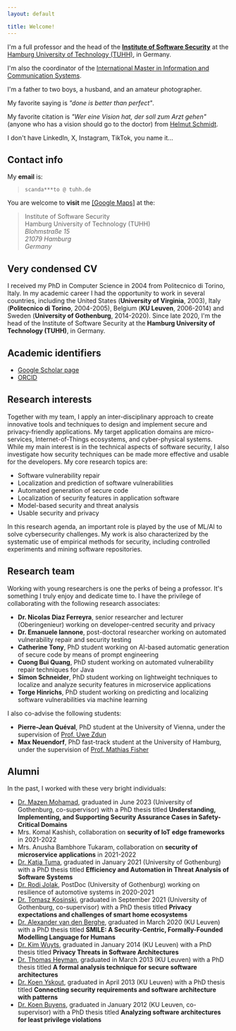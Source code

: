 ```yaml
---
layout: default

title: Welcome!
---
```


<p>I'm a full professor and the head of the <strong><a href="https://www.tuhh.de/softsec" target="_blank">Institute of Software Security</a></strong> at the <a href="https://www.tuhh.de/alt/tuhh/startpage.html" target="_blank">Hamburg University of Technology (TUHH)</a>, in Germany.</p>

<p>I'm also the coordinator of the <a href="https://www.tuhh.de/tuhh/en/studying/before-studying/degree-courses/international-study-programs/information-and-communication-systems.html"  target="_blank">International Master in Information and Communication Systems</a>.</p>

<p>I'm a father to two boys, a husband, and an amateur photographer.</p> 

<p>My favorite saying is <em>"done is better than perfect"</em>.</p>

<p>My favorite citation is <em>"Wer eine Vision hat, der soll zum Arzt gehen"</em> (anyone who has a vision should go to the doctor) from <a href="https://en.wikipedia.org/wiki/Helmut_Schmidt" target="_blank">Helmut Schmidt</a>.</p>

<p>I don't have LinkedIn, X, Instagram, TikTok, you name it...</p>


<h2>Contact info</h2>

<p>My <strong>email</strong> is:</p>
<blockquote>
<code>scanda***to @ tuhh.de</code>
</blockquote>

<p>You are welcome to <strong>visit</strong> me <a href="https://www.google.com/maps/place/Blohmstraße+15,+21079+Hamburg/@53.4662432,9.9779913,17z" target="_blank">[Google Maps]</a> at the:</p>
<blockquote>
Institute of Software Security<br/>
Hamburg University of Technology (TUHH)<br/>
<em>Blohmstra&szlig;e 15</em><br/>
<em>21079 Hamburg</em><br/>
<em>Germany</em>
</blockquote>


<h2>Very condensed CV</h2>

<p>I received my PhD in Computer Science in 2004 from Politecnico di Torino, Italy. 
In my academic career I had the opportunity to work in several countries, including the United States (<strong>University of Virginia</strong>, 2003), Italy (<strong>Politecnico di Torino</strong>, 2004-2005), Belgium (<strong>KU Leuven</strong>, 2006-2014) and Sweden (<strong>University of Gothenburg</strong>, 2014-2020).
Since late 2020, I'm the head of the Institute of Software Security at the <strong>Hamburg University of Technology (TUHH)</strong>, in Germany.</p>

<h2>Academic identifiers</h2>
<ul>
<li><a href="https://scholar.google.com/citations?hl=en&user=xul68AwAAAAJ&view_op=list_works&sortby=pubdate" target="_blank">Google Scholar page</a></li>
<li><a href="https://orcid.org/0000-0003-3591-7671" target="_blank">ORCID</a></li>
</ul>


<h2>Research interests</h2>

<p>
Together with my team, I apply an inter-disciplinary approach to create innovative tools and techniques to design and implement secure and privacy-friendly applications. 
My target application domains are micro-services, Internet-of-Things ecosystems, and cyber-physical systems. 
While my main interest is in the technical aspects of software security, I also investigate how security techniques can be made more effective and usable for the developers. 
My core research topics are:</p>
<ul>
<li>Software vulnerability repair</li>
<li>Localization and prediction of software vulnerabilities</li>
<li>Automated generation of secure code</li>
<li>Localization of security features in application software</li>
<li>Model-based security and threat analysis</li>
<li>Usable security and privacy</li>
</ul>
<p>In this research agenda, an important role is played by the use of ML/AI to solve cybersecurity challenges.
My work is also characterized by the systematic use of empirical methods for security, including controlled experiments and mining software repositories.</p>


<h2>Research team</h2>

<p>Working with young researchers is one the perks of being a professor. It's something I truly enjoy and dedicate time to. I have the privilege of collaborating with the following research associates:</p>
<ul>
<li><strong>Dr. Nicolas Diaz Ferreyra</strong>, senior researcher and lecturer (Oberingenieur) working on developer-centred security and privacy</li>	
<li><strong>Dr. Emanuele Iannone</strong>, post-doctoral researcher working on automated vulnerability repair and security testing</li>
<li><strong>Catherine Tony</strong>, PhD student working on AI-based automatic generation of secure code by means of prompt engineering</li>
<li><strong>Cuong Bui Quang</strong>, PhD student working on automated vulnerability repair techniques for Java</li>
<li><strong>Simon Schneider</strong>, PhD student working on lightweight techniques to localize and analyze security features in microservice applications</li>
<li><strong>Torge Hinrichs</strong>, PhD student working on predicting and localizing software vulnerabilities via machine learning</li>
</ul>

<p>I also co-advise the following students:</p>

<ul>
<li><strong>Pierre-Jean Quéval</strong>, PhD student at the University of Vienna, under the supervision of <a href="https://swa.cs.univie.ac.at/team/person/38685/" target="_blank">Prof. Uwe Zdun</a></li>
<li><strong>Max Neuendorf</strong>, PhD fast-track student at the University of Hamburg, under the supervision of <a href="https://www.inf.uni-hamburg.de/en/inst/ab/net/team/fischer.html" target="_blank">Prof. Mathias Fisher</a></li>
</ul>

<h2>Alumni</h2>

<p>In the past, I worked with these very bright individuals:</p>

<ul>
<li><a href="https://orcid.org/0000-0002-3446-1265" target="_blank">Dr. Mazen Mohamad</a>, graduated in June 2023 (University of Gothenburg, co-supervisor) with a PhD thesis titled <strong>Understanding, Implementing, and Supporting Security Assurance Cases in Safety-Critical Domains</strong></li>
<li>Mrs. Komal Kashish, collaboration on <strong>security of IoT edge frameworks</strong> in 2021-2022</li>
<li>Mrs. Anusha Bambhore Tukaram, collaboration on <strong>security of microservice applications</strong> in 2021-2022</li>
<li><a href="https://katjatuma.github.io" target="_blank">Dr. Katja Tuma</a>, graduated in January 2021 (University of Gothenburg) with a PhD thesis titled <strong>Efficiency and Automation in Threat Analysis of Software Systems</strong></li>
<li><a href="http://www.rodijolak.com" target="_blank">Dr. Rodi Jolak</a>, PostDoc (University of Gothenburg) working on resilience of automotive systems in 2020-2021</li>
<li><a href="https://research.chalmers.se/publication/525467" target="_blank">Dr. Tomasz Kosinski</a>, graduated in September 2021 (University of Gothenburg, co-supervisor) with a PhD thesis titled <strong>Privacy expectations and challenges of smart home ecosystems</strong></li>
<li><a href="https://distrinet.cs.kuleuven.be/people/alex" target="_blank">Dr. Alexander van den Berghe</a>, graduated in March 2020 (KU Leuven) with a PhD thesis titled <strong>SMILE: A Security-Centric, Formally-Founded Modelling Language for Humans</strong></li>
<li><a href="https://scholar.google.com/citations?user=Mt9ot9UAAAAJ&hl=en" target="_blank">Dr. Kim Wuyts</a>, graduated in January 2014 (KU Leuven) with a PhD thesis titled <strong>Privacy Threats in Software Architectures</strong></li>
<li><a href="https://scholar.google.com/citations?user=I4SiG-IAAAAJ&hl=en" target="_blank">Dr. Thomas Heyman</a>, graduated in March 2013 (KU Leuven) with a PhD thesis titled <strong>A formal analysis technique for secure software architectures</strong></li>
<li><a href="https://scholar.google.com/citations?user=xxSyH2UAAAAJ&hl=en" target="_blank">Dr. Koen Yskout</a>, graduated in April 2013 (KU Leuven) with a PhD thesis titled <strong>Connecting security requirements and software architecture with patterns</strong></li>
<li><a href="https://scholar.google.com/citations?user=QhaG3XEAAAAJ&hl=en" target="_blank">Dr. Koen Buyens</a>, graduated in January 2012 (KU Leuven, co-supervisor) with a PhD thesis titled <strong>Analyzing software architectures for least privilege violations</strong></li>
</ul>

<!--
<hr>
<p id="section1" class="footnote"><sup>1</sup> W3 position, if you are familiar with the German academic system.</p>
-->
